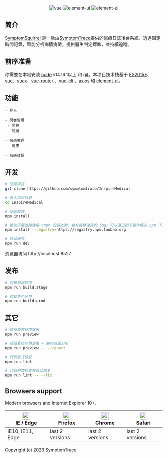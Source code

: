 <p align="center">
    <img src="https://img.shields.io/badge/symptom--trace-20230525.2-red.svg" alt="vue">
    <img src="https://img.shields.io/badge/element--ui-2.7.0-brightgreen.svg" alt="element-ui">
    <img src="https://img.shields.io/badge/node-14.16.1-brightgreen.svg" alt="element-ui">
</p>

## 简介
[SymptomSquirrel](https://medical.symptomtrace.com/) 是一款由[SymptomTrace](https://symptomtrace.com/)提供的醫療日誌後台系統，透過固定時間記錄，智能分析病情病徵，提供醫生判定標準，並持續追蹤。

## 前序准备

你需要在本地安装 [node](http://nodejs.org/) v14.16.1以上 和 [git](https://git-scm.com/)。本项目技术栈基于 [ES2015+](http://es6.ruanyifeng.com/)、[vue](https://cn.vuejs.org/index.html)、[vuex](https://vuex.vuejs.org/zh-cn/)、[vue-router](https://router.vuejs.org/zh-cn/) 、[vue-cli](https://github.com/vuejs/vue-cli) 、[axios](https://github.com/axios/axios) 和 [element-ui](https://github.com/ElemeFE/element)。


## 功能

```
- 登入

- 問卷管理
 - 問卷
 - 問題

- 病患管理
 - 病患

- 系統資訊
```

## 开发

```bash
# 克隆项目
git clone https://github.com/symptomtrace/InspireMedical

# 进入项目目录
cd InspireMedical

# 安装依赖
npm install

# 建议不要直接使用 cnpm 安装依赖，会有各种诡异的 bug。可以通过如下操作解决 npm 下载速度慢的问题
npm install --registry=https://registry.npm.taobao.org

# 启动服务
npm run dev
```

浏览器访问 http://localhost:9527

## 发布

```bash
# 构建测试环境
npm run build:stage

# 构建生产环境
npm run build:prod
```

## 其它

```bash
# 预览发布环境效果
npm run preview

# 预览发布环境效果 + 静态资源分析
npm run preview -- --report

# 代码格式检查
npm run lint

# 代码格式检查并自动修复
npm run lint -- --fix
```

## Browsers support

Modern browsers and Internet Explorer 10+.

| [<img src="https://raw.githubusercontent.com/alrra/browser-logos/master/src/edge/edge_48x48.png" alt="IE / Edge" width="24px" height="24px" />](https://godban.github.io/browsers-support-badges/)</br>IE / Edge | [<img src="https://raw.githubusercontent.com/alrra/browser-logos/master/src/firefox/firefox_48x48.png" alt="Firefox" width="24px" height="24px" />](https://godban.github.io/browsers-support-badges/)</br>Firefox | [<img src="https://raw.githubusercontent.com/alrra/browser-logos/master/src/chrome/chrome_48x48.png" alt="Chrome" width="24px" height="24px" />](https://godban.github.io/browsers-support-badges/)</br>Chrome | [<img src="https://raw.githubusercontent.com/alrra/browser-logos/master/src/safari/safari_48x48.png" alt="Safari" width="24px" height="24px" />](https://godban.github.io/browsers-support-badges/)</br>Safari |
| --------- | --------- | --------- | --------- |
| IE10, IE11, Edge | last 2 versions | last 2 versions | last 2 versions |

Copyright (c) 2023 SymptomTrace

